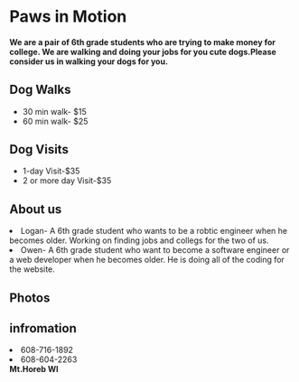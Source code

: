<body>
<h1> Paws in Motion</h1>
<h4>We are a pair of 6th grade students who are trying to make money for college. We are walking and doing your jobs for you cute dogs.Please consider us in walking your dogs for you.</h4>
<div>
<h2> Dog Walks</h2>
 <ul>
  <li> 30 min walk- $15</li>
  <li> 60 min walk- $25</li>
 </ul>
  </div> 
  <div>
<h2> Dog Visits</h2> 
  <ul>
    <li>1-day Visit-$35</li>
    <li>2 or more day Visit-$35</li>
  </ul>
  </div>
 <div>
  <h2>About us</h2>
  <li>Logan- A 6th grade student who wants to be a robtic engineer when he becomes older. Working on finding jobs and collegs for the two of us.</li>
  <li>Owen- A 6th grade student who want to become a software engineer or a web developer when he becomes older. He is doing all of the coding for the website.</li>
  <h2>Photos</h2>
  </div>
 <div>
    <h2>infromation</h2>
    <li>608-716-1892</li>
    <li>608-604-2263</li>
    <strong> Mt.Horeb WI</strong>
     </div>
